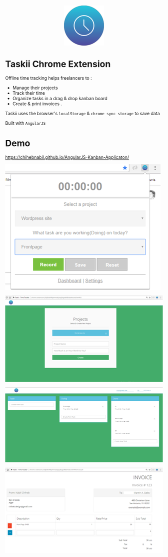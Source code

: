 <p align="center">
  <img src="https://github.com/chihebnabil/AngularJS-Kanban-Applicaton/blob/chromeex/assets/img/icon128.png?raw=true" alt="Taskii icon"/>
</p>

Taskii Chrome Extension
==
Offline time tracking helps freelancers to :

- Manage their projects
- Track their time 
- Organize tasks in a drag & drop kanban board 
- Create & print invoices .

Taskii uses the browser's `localStorage` & `chrome sync storage`  to save data

Built with `AngularJS` 



Demo
====
https://chihebnabil.github.io/AngularJS-Kanban-Applicaton/

![record](screenshots/record.png)

![create_project](screenshots/create_project.png)

![task_manager](screenshots/task_manager.png)

![create_invoice](screenshots/invoice.png)